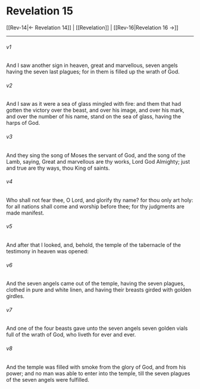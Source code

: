 # Revelation 15

[[Rev-14|← Revelation 14]] | [[Revelation]] | [[Rev-16|Revelation 16 →]]
***

###### v1
And I saw another sign in heaven, great and marvellous, seven angels having the seven last plagues; for in them is filled up the wrath of God.
###### v2
And I saw as it were a sea of glass mingled with fire: and them that had gotten the victory over the beast, and over his image, and over his mark, and over the number of his name, stand on the sea of glass, having the harps of God.
###### v3
And they sing the song of Moses the servant of God, and the song of the Lamb, saying, Great and marvellous are thy works, Lord God Almighty; just and true are thy ways, thou King of saints.
###### v4
Who shall not fear thee, O Lord, and glorify thy name? for thou only art holy: for all nations shall come and worship before thee; for thy judgments are made manifest.
###### v5
And after that I looked, and, behold, the temple of the tabernacle of the testimony in heaven was opened:
###### v6
And the seven angels came out of the temple, having the seven plagues, clothed in pure and white linen, and having their breasts girded with golden girdles.
###### v7
And one of the four beasts gave unto the seven angels seven golden vials full of the wrath of God, who liveth for ever and ever.
###### v8
And the temple was filled with smoke from the glory of God, and from his power; and no man was able to enter into the temple, till the seven plagues of the seven angels were fulfilled. 
